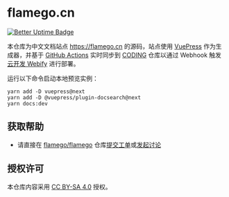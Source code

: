 # flamego.cn

[![Better Uptime Badge](https://betteruptime.com/status-badges/v1/monitor/dg05.svg)](https://betteruptime.com/?utm_source=status_badge)

本仓库为中文文档站点 https://flamego.cn 的源码，站点使用 [VuePress](https://v2.vuepress.vuejs.org/) 作为生成器，并基于 [GitHub Actions](.github/workflows/sync.yml) 实时同步到 [CODING](https://coding.net/) 仓库以通过 Webhook 触发[云开发 Webify](https://webify.cloudbase.net/) 进行部署。

运行以下命令启动本地预览实例：

```
yarn add -D vuepress@next
yarn add -D @vuepress/plugin-docsearch@next
yarn docs:dev
```

## 获取帮助

- 请直接在 [flamego/flamego](https://github.com/flamego/flamego) 仓库[提交工单](https://github.com/flamego/flamego/issues)或[发起讨论](https://github.com/flamego/flamego/discussions/87)

## 授权许可

本仓库内容采用 [CC BY-SA 4.0](https://creativecommons.org/licenses/by-sa/4.0/deed.zh) 授权。
